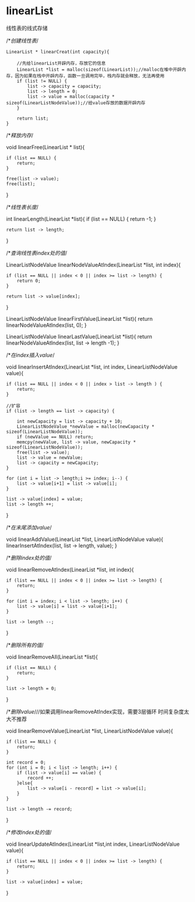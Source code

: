 # linearList
线性表的线式存储

/**创建线性表*/
```
LinearList * linearCreat(int capacity){
    
    //先给linearList开辟内存，存放它的信息
    LinearList *list = malloc(sizeof(LinearList));//malloc在堆中开辟内存，因为如果在栈中开辟内存，函数一旦调用完毕，栈内存就会释放，无法再使用
    if (list != NULL) {
        list -> capacity = capacity;
        list -> length = 0;
        list -> value = malloc(capacity * sizeof(LinearListNodeValue));//给value存放的数据开辟内存
    }
    
    return list;
}
```

/**释放内存*/

void linearFree(LinearList * list){
    
    if (list == NULL) {
        return;
    }
    
    free(list -> value);
    free(list);
}

/**线性表长度*/

int linearLength(LinearList *list){
    if (list == NULL) {
        return -1;
    }
    
    return list -> length;
}

/**查询线性表index处的值*/

LinearListNodeValue linearNodeValueAtIndex(LinearList *list, int index){
    
    if (list == NULL || index < 0 || index >= list -> length) {
        return 0;
    }
    
    return list -> value[index];
}

LinearListNodeValue linearFirstValue(LinearList *list){
    return linearNodeValueAtIndex(list, 0);
}

LinearListNodeValue linearLastValue(LinearList *list){
    return linearNodeValueAtIndex(list, list -> length -1);
}

/**在index插入value*/

void linearInsertAtIndex(LinearList *list, int index, LinearListNodeValue value){
    
    if (list == NULL || index < 0 || index > list -> length ) {
        return;
    }
    
    //扩容
    if (list -> length == list -> capacity) {
        
        int newCapacity = list -> capacity + 10;
        LinearListNodeValue *newValue = malloc(newCapacity * sizeof(LinearListNodeValue));
        if (newValue == NULL) return;
        memcpy(newValue, list -> value, newCapacity * sizeof(LinearListNodeValue));
        free(list -> value);
        list -> value = newValue;
        list -> capacity = newCapacity;
    }
    
    for (int i = list -> length;i >= index; i--) {
        list -> value[i+1] = list -> value[i];
    }
    
    list -> value[index] = value;
    list -> length ++;
}

/**在末尾添加value*/

void linearAddValue(LinearList *list, LinearListNodeValue value){
    linearInsertAtIndex(list, list -> length, value);
}

/**删除index处的值*/

void linearRemoveAtIndex(LinearList *list, int index){
    
    if (list == NULL || index < 0 || index >= list -> length) {
        return;
    }
    
    for (int i = index; i < list -> length; i++) {
        list -> value[i] = list -> value[i+1];
    }
    
    list -> length --;
    
}

/**删除所有的值*/

void linearRemoveAll(LinearList *list){
    
    if (list == NULL) {
        return;
    }
    
    list -> length = 0;
}

/**删除value*///如果调用linearRemoveAtIndex实现，需要3层循环 时间复杂度太大不推荐

void linearRemoveValue(LinearList *list, LinearListNodeValue value){
    
    if (list == NULL) {
        return;
    }
    
    int record = 0;
    for (int i = 0; i < list -> length; i++) {
        if (list -> value[i] == value) {
            record ++;
        }else{
            list -> value[i - record] = list -> value[i];
        }
    }
    
    list -> length -= record;
}

/**修改index处的值*/

void linearUpdateAtIndex(LinearList *list,int index, LinearListNodeValue value){
    
    if (list == NULL || index < 0 || index >= list -> length) {
        return;
    }
    
    list -> value[index] = value;
}

